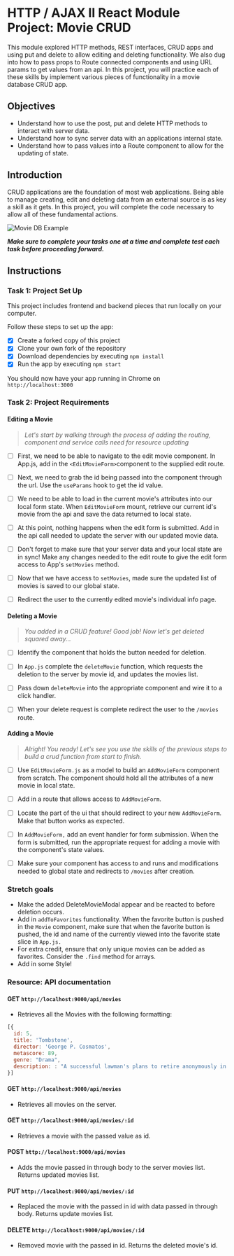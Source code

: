 # HTTP / AJAX II React Module Project: Movie CRUD

This module explored HTTP methods, REST interfaces, CRUD apps and using put and delete to allow editing and deleting functionality. We also dug into how to pass props to Route connected components and using URL params to get values from an api. In this project, you will practice each of these skills by implement various pieces of functionality in a movie database CRUD app.

## Objectives

- Understand how to use the post, put and delete HTTP methods to interact with server data.
- Understand how to sync server data with an applications internal state.
- Understand how to pass values into a Route component to allow for the updating of state.

## Introduction

CRUD applications are the foundation of most web applications. Being able to manage creating, edit and deleting data from an external source is as key a skill as it gets. In this project, you will complete the code necessary to allow all of these fundamental actions.

![Movie DB Example](project-goals.gif)

***Make sure to complete your tasks one at a time and complete test each task before proceeding forward.***

## Instructions

### Task 1: Project Set Up

This project includes frontend and backend pieces that run locally on your computer.

Follow these steps to set up the app:

- [x] Create a forked copy of this project
- [x] Clone your own fork of the repository
- [x] Download dependencies by executing `npm install`
- [x] Run the app by executing `npm start`

You should now have your app running in Chrome on `http://localhost:3000`

### Task 2: Project Requirements

#### Editing a Movie
>
> *Let's start by walking through the process of adding the routing, component and service calls need for resource updating*

- [ ] First, we need to be able to navigate to the edit movie component. In App.js, add in the `<EditMovieForm>`component to the supplied edit route.

- [ ] Next, we need to grab the id being passed into the component through the url. Use the `useParams` hook to get the id value.

- [ ] We need to be able to load in the current movie's attributes into our local form state. When `EditMovieForm` mount, retrieve our current id's movie from the api and save the data returned to local state.

- [ ] At this point, nothing happens when the edit form is submitted. Add in the api call needed to update the server with our updated movie data.

- [ ] Don't forget to make sure that your server data and your local state are in sync! Make any changes needed to the edit route to give the edit form access to App's `setMovies` method.

- [ ] Now that we have access to `setMovies`, made sure the updated list of movies is saved to our global state.

- [ ] Redirect the user to the currently edited movie's individual info page.

#### Deleting a Movie
>
> *You added in a CRUD feature! Good job! Now let's get deleted squared away...*

- [ ] Identify the component that holds the button needed for deletion.

- [ ] In `App.js` complete the `deleteMovie` function, which requests the deletion to the server by movie id, and updates the movies list.

- [ ] Pass down `deleteMovie` into the appropriate component and wire it to a click handler.

- [ ] When your delete request is complete redirect the user to the `/movies` route.

#### Adding a Movie
>
> *Alright! You ready! Let's see you use the skills of the previous steps to build a crud function from start to finish.*

- [ ] Use `EditMovieForm.js` as a model to build an `AddMovieForm` component from scratch. The component should hold all the attributes of a new movie in local state.

- [ ] Add in a route that allows access to `AddMovieForm`.

- [ ] Locate the part of the ui that should redirect to your new `AddMovieForm`. Make that button works as expected.

- [ ] In `AddMovieForm,` add an event handler for form submission. When the form is submitted, run the appropriate request for adding a movie with the component's state values.

- [ ] Make sure your component has access to and runs and modifications needed to global state and redirects to `/movies` after creation.

### Stretch goals

- Make the added DeleteMovieModal appear and be reacted to before deletion occurs.
- Add in `addToFavorites` functionality. When the favorite button is pushed in the `Movie` component, make sure that when the favorite button is pushed, the id and name of the currently viewed into the favorite state slice in `App.js.`
- For extra credit, ensure that only unique movies can be added as favorites. Consider the `.find` method for arrays.
- Add in some Style!

### Resource: API documentation

#### GET `http://localhost:9000/api/movies`

- Retrieves all the Movies with the following formatting:

```js
[{
  id: 5,
  title: 'Tombstone',
  director: 'George P. Cosmatos',
  metascore: 89,
  genre: "Drama",
  description: : "A successful lawman's plans to retire anonymously in Tombstone, Arizona are disrupted by the kind of outlaws he was famous for eliminating."
}]
```

#### GET `http://localhost:9000/api/movies`

- Retrieves all movies on the server.

#### GET `http://localhost:9000/api/movies/:id`

- Retrieves a movie with the passed value as id.

#### POST `http://localhost:9000/api/movies`

- Adds the movie passed in through body to the server movies list. Returns updated movies list.

#### PUT `http://localhost:9000/api/movies/:id`

- Replaced the movie with the passed in id with data passed in through body. Returns update movies list.

#### DELETE `http://localhost:9000/api/movies/:id`

- Removed movie with the passed in id. Returns the deleted movie's id.

